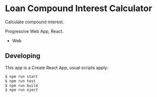 # Loan Compound Interest Calculator 

Calculate compound interest. 

Progressive Web App, React.

* Web


## Developing

This app is a Create React App, usual scripts apply:

```javascript
$ npm run start
$ npm run test
$ npm run build
$ npm run eject
```
